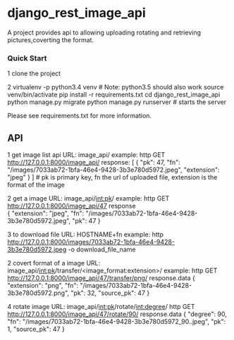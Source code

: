 # django_rest_image_api

A project provides api to allowing uploading rotating and retrieving pictures,coverting the format.

### Quick Start

1 clone the project

2 virtualenv -p python3.4 venv # Note: python3.5 should also work
  source venv/bin/activate
  pip install -r requirements.txt
  cd django_rest_image_api
  python manage.py migrate
  python manage.py runserver # starts the server 

Please see requirements.txt for more information.

## API

1 get image list api
  URL: image_api/
  example:
    http GET http://127.0.0.1:8000/image_api/
    response:
            [
                {
                    "pk": 47,
                    "fn": "/images/7033ab72-1bfa-46e4-9428-3b3e780d5972.jpeg",
                    "extension": "jpeg"
                }
            ]
    # pk is primary key, fn the url of uploaded file, extension is the format of the image

2 get a image
  URL: image_api/<int:pk>/
  example:
  http GET http://127.0.0.1:8000/image_api/47
  response  
        {
            "extension": "jpeg",
            "fn": "/images/7033ab72-1bfa-46e4-9428-3b3e780d5972.jpeg",
            "pk": 47
        }

3 to download file
  URL: HOSTNAME+fn
  example:
    http http://127.0.0.1:8000/images/7033ab72-1bfa-46e4-9428-3b3e780d5972.jpeg -o download_file_name
    
2 covert format of a image
  URL: image_api/<int:pk>/transfer/<image_format:extension>/
  example:
  http GET http://127.0.0.1:8000/image_api/47/transfer/png/
  response.data
    {
    "extension": "png",
    "fn": "/images/7033ab72-1bfa-46e4-9428-3b3e780d5972.png",
    "pk": 32,
    "source_pk": 47
}

4 rotate image
  URL: image_api/<int:pk>/rotate/<int:degree>/
  http GET http://127.0.0.1:8000/image_api/47/rotate/90/
  response.data
  {
    "degree": 90,
    "fn": "/images/7033ab72-1bfa-46e4-9428-3b3e780d5972_90..jpeg",
    "pk": 1,
    "source_pk": 47
}




